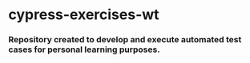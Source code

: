 # cypress-exercises-wt

### Repository created to develop and execute automated test cases for personal learning purposes.